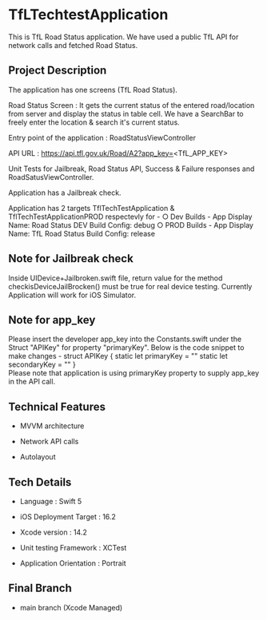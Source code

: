 #  TfLTechtestApplication
This is TfL Road Status application. We have used a public TfL API for network calls and fetched Road Status.


## Project Description
The application has one screens (TfL Road Status).

Road Status Screen : It gets the current status of the entered road/location from server and display the status in table cell. We have a SearchBar to freely enter the location & search it's current status.

Entry point of the application : RoadStatusViewController

API URL : https://api.tfl.gov.uk/Road/A2?app_key=<TfL_APP_KEY>

Unit Tests for Jailbreak, Road Status API, Success & Failure responses and RoadSatusViewController.

Application has a Jailbreak check.

Application has 2 targets TflTechTestApplication & TflTechTestApplicationPROD respectevly for - 
        ○ Dev Builds - 
            App Display Name: Road Status DEV
            Build Config: debug
        ○ PROD Builds - 
            App Display Name: TfL Road Status
            Build Config: release

## Note for Jailbreak check
Inside UIDevice+Jailbroken.swift file, return value for the method checkisDeviceJailBrocken() must be true for real device testing.
Currently Application will work for iOS Simulator.

## Note for app_key
Please insert the developer app_key into the Constants.swift under the Struct "APIKey" for property "primaryKey".
Below is the code snippet to make changes -
struct APIKey {
  static let primaryKey = ""
  static let secondaryKey = ""
}        
Please note that application is using primaryKey property to supply app_key in the API call.

## Technical Features
* MVVM architecture

* Network API calls

* Autolayout


## Tech Details
* Language : Swift 5

* iOS Deployment Target : 16.2

* Xcode version : 14.2

* Unit testing Framework : XCTest

* Application Orientation : Portrait


## Final Branch
* main branch (Xcode Managed)

